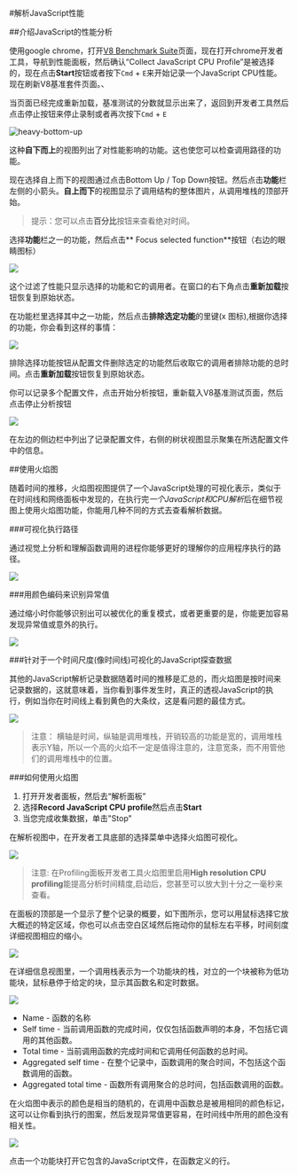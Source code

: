 #解析JavaScript性能

##介绍JavaScript的性能分析

使用google chrome，打开[V8 Benchmark Suite](http://v8.googlecode.com/svn/data/benchmarks/v7/run.html)页面，现在打开chrome开发者工具，导航到性能面板，然后确认“Collect JavaScript CPU Profile”是被选择的，现在点击**Start**按钮或者按下`Cmd` + `E`来开始记录一个JavaScript CPU性能。现在刷新V8基准套件页面。、

当页面已经完成重新加载，基准测试的分数就显示出来了，返回到开发者工具然后点击停止按钮来停止录制或者再次按下`Cmd` + `E` 

![heavy-bottom-up](https://developer.chrome.com/devtools/docs/cpu-profiling-files/heavy-bottom-up.png)

这种**自下而上**的视图列出了对性能影响的功能。这也使您可以检查调用路径的功能。

现在选择自上而下的视图通过点击Bottom Up / Top Down按钮。然后点击**功能**栏左侧的小箭头。**自上而下**的视图显示了调用结构的整体图片，从调用堆栈的顶部开始。

> 提示：您可以点击**百分比**按钮来查看绝对时间。

选择**功能**栏之一的功能，然后点击** Focus selected function**按钮（右边的眼睛图标）

![](https://developer.chrome.com/devtools/docs/cpu-profiling-files/focus-selected-function.png)

这个过滤了性能只显示选择的功能和它的调用者。在窗口的右下角点击**重新加载**按钮恢复到原始状态。

在功能栏里选择其中之一功能，然后点击**排除选定功能**的里键(x 图标),根据你选择的功能，你会看到这样的事情：

![](https://developer.chrome.com/devtools/docs/cpu-profiling-files/tree-top-down.png)

排除选择功能按钮从配置文件删除选定的功能然后收取它的调用者排除功能的总时间。点击**重新加载**按钮恢复到原始状态。

你可以记录多个配置文件，点击开始分析按钮，重新载入V8基准测试页面，然后点击停止分析按钮

![](https://developer.chrome.com/devtools/docs/cpu-profiling-files/sidebar-profile-history.png)

在左边的侧边栏中列出了记录配置文件，右侧的树状视图显示聚集在所选配置文件中的信息。

##使用火焰图

随着时间的推移，火焰图视图提供了一个JavaScript处理的可视化表示，类似于在时间线和网络面板中发现的，在执行完*一个JavaScript和CPU解析*后在细节视图上使用火焰图功能，你能用几种不同的方式去查看解析数据。

###可视化执行路径

通过视觉上分析和理解函数调用的进程你能够更好的理解你的应用程序执行的路径。

![](https://developer.chrome.com/devtools/docs/cpu-profiling-files/flamechart00.png)

###用颜色编码来识别异常值

通过缩小时你能够识别出可以被优化的重复模式，或者更重要的是，你能更加容易发现异常值或意外的执行。

![](https://developer.chrome.com/devtools/docs/cpu-profiling-files/flamechart-outliers.png)

###针对于一个时间尺度(像时间线)可视化的JavaScript探查数据

其他的JavaScript解析记录数据随着时间的推移是汇总的，而火焰图是按时间来记录数据的，这就意味着，当你看到事件发生时，真正的透视JavaScript的执行，例如当你在时间线上看到黄色的大条纹，这是看问题的最佳方式。

![](https://developer.chrome.com/devtools/docs/cpu-profiling-files/flamechart02.png)

> 注意： 横轴是时间，纵轴是调用堆栈，开销较高的功能是宽的，调用堆栈表示Y轴，所以一个高的火焰不一定是值得注意的，注意宽条，而不用管他们的调用堆栈中的位置。

###如何使用火焰图

1. 打开开发者面板，然后去“解析面板”
2. 选择**Record JavaScript CPU profile**然后点击**Start**
3. 当您完成收集数据，单击"Stop"

在解析视图中，在开发者工具底部的选择菜单中选择火焰图可视化。

![](https://developer.chrome.com/devtools/docs/cpu-profiling-files/flamechart03.jpg)

> 注意: 在Profiling面板开发者工具火焰图里启用**High resolution CPU profiling**能提高分析时间精度,启动后，您甚至可以放大到十分之一毫秒来查看。

在面板的顶部是一个显示了整个记录的概要，如下图所示，您可以用鼠标选择它放大概述的特定区域，你也可以点击空白区域然后拖动你的鼠标左右平移，时间刻度详细视图相应的缩小。

![](https://developer.chrome.com/devtools/docs/cpu-profiling-files/flamechart04.png)

在详细信息视图里，一个调用栈表示为一个功能块的栈，对立的一个块被称为低功能块，鼠标悬停于给定的块，显示其函数名和定时数据。

![](https://developer.chrome.com/devtools/docs/cpu-profiling-files/flamechart05.jpg)

* Name - 函数的名称
* Self time -  当前调用函数的完成时间，仅仅包括函数声明的本身，不包括它调用的其他函数。
* Total time - 当前调用函数的完成时间和它调用任何函数的总时间。
* Aggregated self time - 在整个记录中，函数调用的聚合时间，不包括这个函数调用的函数。
* Aggregated total time - 函数所有调用聚合的总时间，包括函数调用的函数。

在火焰图中表示的颜色是相当的随机的，在调用中函数总是被用相同的颜色标记，这可以让你看到执行的图案，然后发现异常值更容易，在时间线中所用的颜色没有相关性。

![](https://developer.chrome.com/devtools/docs/cpu-profiling-files/flamechart06.png)

点击一个功能块打开它包含的JavaScript文件，在函数定义的行。



















































